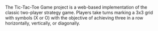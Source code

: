 The Tic-Tac-Toe Game project is a web-based implementation of the classic two-player strategy game. Players take turns marking a 3x3 grid with symbols (X or O) with the objective of achieving three in a row horizontally, vertically, or diagonally.
